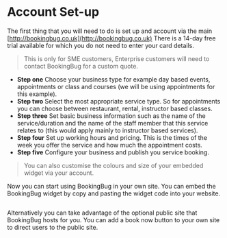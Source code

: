 # Account Set-up
The first thing that you will need to do is set up and account via the main [http://bookingbug.co.uk](http://bookingbug.co.uk) There is a 14-day free trial available for which you do not need to enter your card details.

> This is only for SME customers, Enterprise customers will need to contact BookingBug for a custom quote.

- **Step one** Choose your business type for example day based events, appointments or class and courses (we will be using appointments for this example).
- **Step two** Select the most appropriate service type. So for appointments you can choose between restaurant, rental, instructor based classes.
- **Step three** Set basic business information such as the name of the service/duration and the name of the staff member that this service relates to (this would apply mainly to instructor based services).
- **Step four** Set up working hours and pricing. This is the times of the week you offer the service and how much the appointment costs.
- **Step five** Configure your business and publish you service booking.

> You can also customise the colours and size of your embedded widget via your account.

Now you can start using BookingBug in your own site. You can embed the BookingBug widget by copy and pasting the widget code into your website.

<img src="https://i.imgur.com/Iq5cGbG.png" alt="">

Alternatively you can take advantage of the optional public site that BookingBug hosts for you. You can add a book now button to your own site to direct users to the public site.